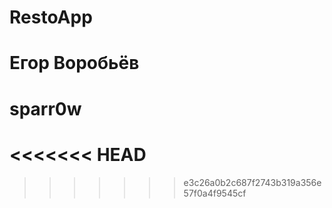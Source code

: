 # RestoApp
# Егор Воробьёв
# sparr0w
<<<<<<< HEAD
=======





>>>>>>> e3c26a0b2c687f2743b319a356e57f0a4f9545cf
